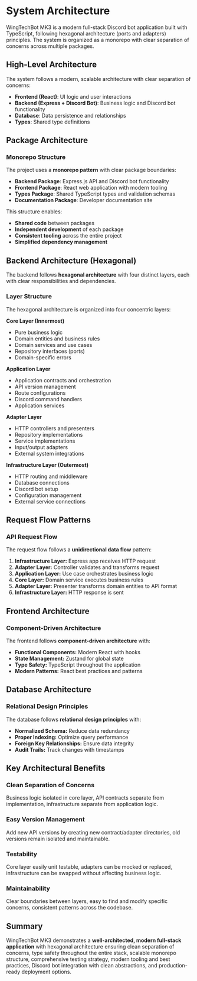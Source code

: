 # System Architecture

WingTechBot MK3 is a modern full-stack Discord bot application built with TypeScript, following hexagonal architecture (ports and adapters) principles. The system is organized as a monorepo with clear separation of concerns across multiple packages.

## High-Level Architecture

The system follows a modern, scalable architecture with clear separation of concerns:

- **Frontend (React)**: UI logic and user interactions
- **Backend (Express + Discord Bot)**: Business logic and Discord bot functionality
- **Database**: Data persistence and relationships
- **Types**: Shared type definitions

## Package Architecture

### Monorepo Structure

The project uses a **monorepo pattern** with clear package boundaries:

- **Backend Package**: Express.js API and Discord bot functionality
- **Frontend Package**: React web application with modern tooling
- **Types Package**: Shared TypeScript types and validation schemas
- **Documentation Package**: Developer documentation site

This structure enables:
- **Shared code** between packages
- **Independent development** of each package
- **Consistent tooling** across the entire project
- **Simplified dependency management**

## Backend Architecture (Hexagonal)

The backend follows **hexagonal architecture** with four distinct layers, each with clear responsibilities and dependencies.

### Layer Structure

The hexagonal architecture is organized into four concentric layers:

**Core Layer (Innermost)**
- Pure business logic
- Domain entities and business rules
- Domain services and use cases
- Repository interfaces (ports)
- Domain-specific errors

**Application Layer**
- Application contracts and orchestration
- API version management
- Route configurations
- Discord command handlers
- Application services

**Adapter Layer**
- HTTP controllers and presenters
- Repository implementations
- Service implementations
- Input/output adapters
- External system integrations

**Infrastructure Layer (Outermost)**
- HTTP routing and middleware
- Database connections
- Discord bot setup
- Configuration management
- External service connections

## Request Flow Patterns

### API Request Flow

The request flow follows a **unidirectional data flow** pattern:

1. **Infrastructure Layer:** Express app receives HTTP request
2. **Adapter Layer:** Controller validates and transforms request
3. **Application Layer:** Use case orchestrates business logic
4. **Core Layer:** Domain service executes business rules
5. **Adapter Layer:** Presenter transforms domain entities to API format
6. **Infrastructure Layer:** HTTP response is sent

## Frontend Architecture

### Component-Driven Architecture

The frontend follows **component-driven architecture** with:

- **Functional Components:** Modern React with hooks
- **State Management:** Zustand for global state
- **Type Safety:** TypeScript throughout the application
- **Modern Patterns:** React best practices and patterns

## Database Architecture

### Relational Design Principles

The database follows **relational design principles** with:

- **Normalized Schema:** Reduce data redundancy
- **Proper Indexing:** Optimize query performance
- **Foreign Key Relationships:** Ensure data integrity
- **Audit Trails:** Track changes with timestamps

## Key Architectural Benefits

### Clean Separation of Concerns
Business logic isolated in core layer, API contracts separate from implementation, infrastructure separate from application logic.

### Easy Version Management
Add new API versions by creating new contract/adapter directories, old versions remain isolated and maintainable.

### Testability
Core layer easily unit testable, adapters can be mocked or replaced, infrastructure can be swapped without affecting business logic.

### Maintainability
Clear boundaries between layers, easy to find and modify specific concerns, consistent patterns across the codebase.

## Summary

WingTechBot MK3 demonstrates a **well-architected, modern full-stack application** with hexagonal architecture ensuring clean separation of concerns, type safety throughout the entire stack, scalable monorepo structure, comprehensive testing strategy, modern tooling and best practices, Discord bot integration with clean abstractions, and production-ready deployment options. 